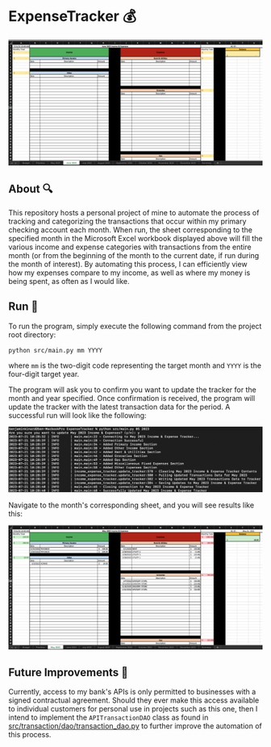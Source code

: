 # ExpenseTracker :moneybag:

![Income & Expense Tracker](img/empty_tracker.png)

## About :mag:
This repository hosts a personal project of mine to automate the process of tracking and categorizing the transactions 
that occur within my primary checking account each month. When run, the sheet corresponding to the specified month in 
the Microsoft Excel workbook displayed above will fill the various income and expense categories with transactions from 
the entire month (or from the beginning of the month to the current date, if run during the month of interest). By 
automating this process, I can efficiently view how my expenses compare to my income, as well as where my money is 
being spent, as often as I would like.

## Run :running:
To run the program, simply execute the following command from the project root directory:

```sh
python src/main.py mm YYYY
```

where `mm` is the two-digit code representing the target month and `YYYY` is the four-digit target year.

The program will ask you to confirm you want to update the tracker for the month and year specified. Once confirmation 
is received, the program will update the tracker with the latest transaction data for the period. A successful run will 
look like the following:

![Successful Run](img/run_success.png)

Navigate to the month's corresponding sheet, and you will see results like this:

![Filled Tracker](img/filled_tracker.png)

## Future Improvements :hammer:
Currently, access to my bank's APIs is only permitted to businesses with a signed contractual agreement. Should they 
ever make this access available to individual customers for personal use in projects such as this one, then I intend to 
implement the `APITransactionDAO` class as found in [src/transaction/dao/transaction_dao.py](src/transaction/dao/transaction_dao.py) 
to further improve the automation of this process.
